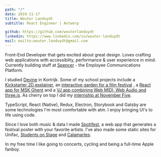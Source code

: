 ```yaml
---
path: "/"
date: 2019-11-17
title: Wouter Landuydt
subtitle: React Engineer | Antwerp

github: https://github.com/wouterlanduydt
linkedin: https://www.linkedin.com/in/wouter-landuydt
mail: mailto:wouter.landuydt@gmail.com
---
```


Front-End Developer that gets excited about great design. Loves crafting web applications with accessiblity, performance & user experience in mind. Currently building stuff at [Spencer][spencer] - the Employee Communications Platform.

I studied [Devine][devine] in Kortrijk. Some of my school projects include a [Kickstarter 2D explainer][off-assignment], an [interactive garden for a film festival][jef] , a [React app for MSK Ghent][msk] and a [VJ app combining Web MIDI, Web Audio and three.js][vj]. As cherry on top I did my [internship at November Five][n5].

TypeScript, React (Native), Redux, Electron, Storybook and Gatsby are some technologies I'm most comfortable with atm. I enjoy bringing UI's to life using code.

Since I love both music & data I made [Spotifest][spotifest], a web app that generates a festival poster with your favorite artists. I've also made some static sites for Unifac, [Students on Stage][sos] and [Calamartes][cala].

In my free time I like going to concerts, cycling and being a full-time Apple fanboy.

[spencer]: https://spencer.co
[devine]: https://www.howest.be/en/programmes/bachelor/devine
[off-assignment]: https://vimeo.com/234110391
[msk]: https://dry-garden-69599.herokuapp.com
[vj]: https://vimeo.com/250821848
[jef]: https://vimeo.com/250854488
[n5]: https://vimeo.com/273228090
[sos]: https://studentsonstage.unifac.be
[cala]: https://calamartes.netlify.com
[spotifest]: https://github.com/wouterlanduydt/Spotifest
